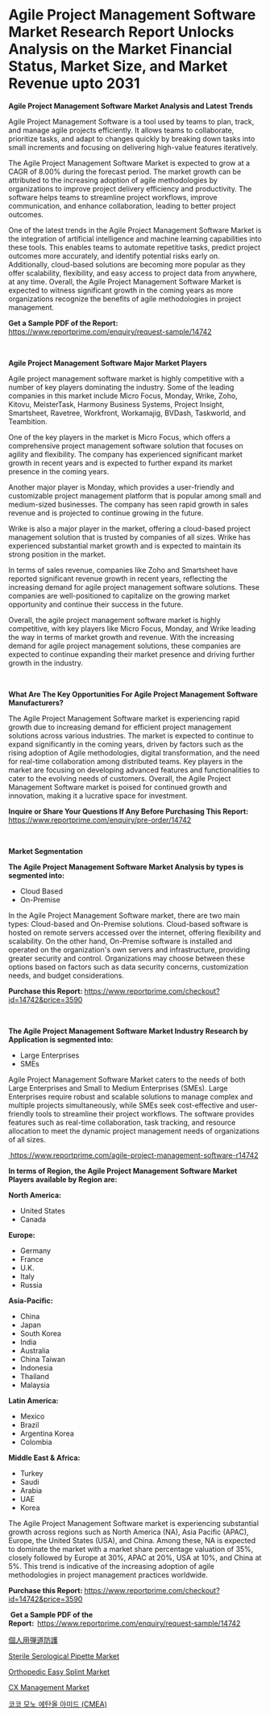 <p><h1>Agile Project Management Software Market Research Report Unlocks Analysis on the Market Financial Status, Market Size, and Market Revenue upto 2031</h1></p><p><strong>Agile Project Management Software Market Analysis and Latest Trends</strong></p>
<p><p>Agile Project Management Software is a tool used by teams to plan, track, and manage agile projects efficiently. It allows teams to collaborate, prioritize tasks, and adapt to changes quickly by breaking down tasks into small increments and focusing on delivering high-value features iteratively.</p><p>The Agile Project Management Software Market is expected to grow at a CAGR of 8.00% during the forecast period. The market growth can be attributed to the increasing adoption of agile methodologies by organizations to improve project delivery efficiency and productivity. The software helps teams to streamline project workflows, improve communication, and enhance collaboration, leading to better project outcomes.</p><p>One of the latest trends in the Agile Project Management Software Market is the integration of artificial intelligence and machine learning capabilities into these tools. This enables teams to automate repetitive tasks, predict project outcomes more accurately, and identify potential risks early on. Additionally, cloud-based solutions are becoming more popular as they offer scalability, flexibility, and easy access to project data from anywhere, at any time. Overall, the Agile Project Management Software Market is expected to witness significant growth in the coming years as more organizations recognize the benefits of agile methodologies in project management.</p></p>
<p><strong>Get a Sample PDF of the Report:&nbsp;</strong> <a href="https://www.reportprime.com/enquiry/request-sample/14742">https://www.reportprime.com/enquiry/request-sample/14742</a></p>
<p>&nbsp;</p>
<p><strong>Agile Project Management Software Major Market Players</strong></p>
<p><p>Agile project management software market is highly competitive with a number of key players dominating the industry. Some of the leading companies in this market include Micro Focus, Monday, Wrike, Zoho, Kitovu, MeisterTask, Harmony Business Systems, Project Insight, Smartsheet, Ravetree, Workfront, Workamajig, BVDash, Taskworld, and Teambition.</p><p>One of the key players in the market is Micro Focus, which offers a comprehensive project management software solution that focuses on agility and flexibility. The company has experienced significant market growth in recent years and is expected to further expand its market presence in the coming years.</p><p>Another major player is Monday, which provides a user-friendly and customizable project management platform that is popular among small and medium-sized businesses. The company has seen rapid growth in sales revenue and is projected to continue growing in the future.</p><p>Wrike is also a major player in the market, offering a cloud-based project management solution that is trusted by companies of all sizes. Wrike has experienced substantial market growth and is expected to maintain its strong position in the market.</p><p>In terms of sales revenue, companies like Zoho and Smartsheet have reported significant revenue growth in recent years, reflecting the increasing demand for agile project management software solutions. These companies are well-positioned to capitalize on the growing market opportunity and continue their success in the future.</p><p>Overall, the agile project management software market is highly competitive, with key players like Micro Focus, Monday, and Wrike leading the way in terms of market growth and revenue. With the increasing demand for agile project management solutions, these companies are expected to continue expanding their market presence and driving further growth in the industry.</p></p>
<p>&nbsp;</p>
<p><strong>What Are The Key Opportunities For Agile Project Management Software Manufacturers?</strong></p>
<p><p>The Agile Project Management Software market is experiencing rapid growth due to increasing demand for efficient project management solutions across various industries. The market is expected to continue to expand significantly in the coming years, driven by factors such as the rising adoption of Agile methodologies, digital transformation, and the need for real-time collaboration among distributed teams. Key players in the market are focusing on developing advanced features and functionalities to cater to the evolving needs of customers. Overall, the Agile Project Management Software market is poised for continued growth and innovation, making it a lucrative space for investment.</p></p>
<p><strong>Inquire or Share Your Questions If Any Before Purchasing This Report:</strong> <a href="https://www.reportprime.com/enquiry/pre-order/14742">https://www.reportprime.com/enquiry/pre-order/14742</a></p>
<p>&nbsp;</p>
<p><strong>Market Segmentation</strong></p>
<p><strong>The Agile Project Management Software Market Analysis by types is segmented into:</strong></p>
<p><ul><li>Cloud Based</li><li>On-Premise</li></ul></p>
<p><p>In the Agile Project Management Software market, there are two main types: Cloud-based and On-Premise solutions. Cloud-based software is hosted on remote servers accessed over the internet, offering flexibility and scalability. On the other hand, On-Premise software is installed and operated on the organization's own servers and infrastructure, providing greater security and control. Organizations may choose between these options based on factors such as data security concerns, customization needs, and budget considerations.</p></p>
<p><strong>Purchase this Report:&nbsp;</strong><a href="https://www.reportprime.com/checkout?id=14742&price=3590">https://www.reportprime.com/checkout?id=14742&price=3590</a></p>
<p>&nbsp;</p>
<p><strong>The Agile Project Management Software Market Industry Research by Application is segmented into:</strong></p>
<p><ul><li>Large Enterprises</li><li>SMEs</li></ul></p>
<p><p>Agile Project Management Software Market caters to the needs of both Large Enterprises and Small to Medium Enterprises (SMEs). Large Enterprises require robust and scalable solutions to manage complex and multiple projects simultaneously, while SMEs seek cost-effective and user-friendly tools to streamline their project workflows. The software provides features such as real-time collaboration, task tracking, and resource allocation to meet the dynamic project management needs of organizations of all sizes.</p></p>
<p><a href="https://www.reportprime.com/agile-project-management-software-r14742">&nbsp;https://www.reportprime.com/agile-project-management-software-r14742</a></p>
<p><strong>In terms of Region, the Agile Project Management Software Market Players available by Region are:</strong></p>
<p>
    <p> <strong> North America: </strong>
        <ul>
            <li>United States</li>
            <li>Canada</li>
        </ul>
        </p> 
    <p> <strong> Europe: </strong>
        <ul>
            <li>Germany</li>
            <li>France</li>
            <li>U.K.</li>
            <li>Italy</li>
            <li>Russia</li>
        </ul>
        </p> 
    <p> <strong> Asia-Pacific: </strong>
        <ul>
            <li>China</li>
            <li>Japan</li>
            <li>South Korea</li>
            <li>India</li>
            <li>Australia</li>
            <li>China Taiwan</li>
            <li>Indonesia</li>
            <li>Thailand</li>
            <li>Malaysia</li>
        </ul>
        </p> 
    <p> <strong> Latin America: </strong>
        <ul>
            <li>Mexico</li>
            <li>Brazil</li>
            <li>Argentina Korea</li>
            <li>Colombia</li>
        </ul>
        </p> 
    <p> <strong> Middle East & Africa: </strong>
        <ul>
            <li>Turkey</li>
            <li>Saudi</li>
            <li>Arabia</li>
            <li>UAE</li>
            <li>Korea</li>
        </ul>
    </p>
    </p>
<p><p>The Agile Project Management Software market is experiencing substantial growth across regions such as North America (NA), Asia Pacific (APAC), Europe, the United States (USA), and China. Among these, NA is expected to dominate the market with a market share percentage valuation of 35%, closely followed by Europe at 30%, APAC at 20%, USA at 10%, and China at 5%. This trend is indicative of the increasing adoption of agile methodologies in project management practices worldwide.</p></p>
<p><strong>Purchase this Report: </strong><a href="https://www.reportprime.com/checkout?id=14742&price=3590">https://www.reportprime.com/checkout?id=14742&price=3590</a></p>
<p>&nbsp;<strong>Get a Sample PDF of the Report:&nbsp;&nbsp;</strong><a href="https://www.reportprime.com/enquiry/request-sample/14742">https://www.reportprime.com/enquiry/request-sample/14742</a></p>
<p><strong></strong></p>
<p><p><a href="https://github.com/schmahlson/Market-Research-Report-List-3/blob/main/267875087049.md">個人用弾道防護</a></p><p><a href="https://medium.com/@eltaoberts/comprehensive-analysis-of-the-global-sterile-serological-pipette-market-growth-trends-market-2a82f3476574">Sterile Serological Pipette Market</a></p><p><a href="https://medium.com/@eltaoberts/orthopedic-easy-splint-market-analysis-report-global-insights-by-region-type-5-0cmx25-0cm-7-5cmx3-6192562af562">Orthopedic Easy Splint Market</a></p><p><a href="https://github.com/Graham1Dianne/Market-Research-Report-List-1/blob/main/cx-management-market.md">CX Management Market</a></p><p><a href="https://github.com/Nicolasrown5/Market-Research-Report-List-2/blob/main/7440790107881.md">코코 모노 에탄올 아미드 (CMEA)</a></p></p>